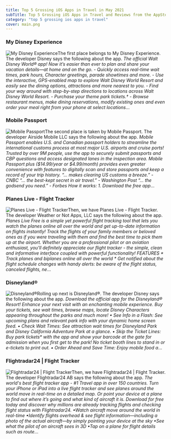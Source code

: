 ```yaml
---
title: Top 5 Grossing iOS Apps in Travel in May 2021
subTitle: Top 5 Grossing iOS Apps in Travel and Reviews from the AppStore in May 2021.
category: "top 5 grossing ios apps in travel"
cover: main.png
---
```


### My Disney Experience

![My Disney Experience](https://is2-ssl.mzstatic.com/image/thumb/Purple125/v4/2f/db/f1/2fdbf1bb-aa92-65f4-ab44-41c616504d05/AppIcon-1x_U007emarketing-0-6-0-85-220.png/100x100bb.png)The first place belongs to My Disney Experience. The developer Disney says the following about the app. _The official Walt Disney World® app! Now it’s easier than ever to plan and share your vacation details—at home and on the go.  - Quickly access real-time wait times, park hours, Character greetings, parade showtimes and more.  - Use the interactive, GPS-enabled map to explore Walt Disney World Resort and easily see the dining options, attractions and more nearest to you.  - Find your way around with step-by-step directions to locations across Walt Disney World Resort.  - Purchase your theme park tickets.†  - Browse restaurant menus, make dining reservations, modify existing ones and even order your meal right from your phone at select locations_...

### Mobile Passport

![Mobile Passport](https://is4-ssl.mzstatic.com/image/thumb/Purple125/v4/43/79/92/43799215-35d9-220f-f754-8dee4e100c82/AppIcon_release-0-0-1x_U007emarketing-0-0-0-7-0-0-sRGB-0-0-0-GLES2_U002c0-512MB-85-220-0-0.png/100x100bb.png)The second place is taken by Mobile Passport. The developer Airside Mobile LLC says the following about the app. _Mobile Passport enables U.S. and Canadian passport holders to streamline the international customs process at most major U.S. airports and cruise ports! Trusted by over 9M people, use the app to securely submit passports and CBP questions and access designated lanes in the inspection area.  Mobile Passport plus ($14.99/year or $4.99/month) provides even greater convenience with features to digitally scan and store passports and keep a record of your trip history. “... makes clearing US customs a breeze.” - CNBC “... the best-kept secret in air travel.” - Washington Post “... the godsend you need.” - Forbes  How it works: 1. Download the free app_...

### Planes Live - Flight Tracker

![Planes Live - Flight Tracker](https://is1-ssl.mzstatic.com/image/thumb/Purple125/v4/7b/d3/0a/7bd30a82-26d1-2dfb-791f-67863c483150/AppIcon-0-0-1x_U007emarketing-0-0-0-7-0-0-sRGB-0-0-0-GLES2_U002c0-512MB-85-220-0-0.png/100x100bb.png)Then, we have Planes Live - Flight Tracker. The developer Weather or Not Apps, LLC says the following about the app. _Planes Live Free is a simple yet powerful flight tracking tool that lets you watch the planes online all over the world and get up-to-date information on flights instantly! Track the flights of your family members or beloved ones as if you were traveling with them and find the best time to pick them up at the airport.  Whether you are a professional pilot or an aviation enthusiast, you'll definitely appreciate our flight tracker - the simple, clean and informative interface coupled with powerful functionality!  FEATURES  * Track planes and biplanes online all over the world * Get notified about the flight schedule changes with handy alerts: be aware of the flight status, canceled flights, ne_...

### Disneyland®

![Disneyland®](https://is3-ssl.mzstatic.com/image/thumb/Purple115/v4/40/b5/90/40b5906b-aba9-8fd0-9015-78cafc9e44d9/AppIcon-1x_U007emarketing-0-5-0-85-220.png/100x100bb.png)Rolling up next is Disneyland®. The developer Disney says the following about the app. _Download the official app for the Disneyland® Resort! Enhance your next visit with an enchanting mobile experience. Buy your tickets, see wait times, browse maps, locate Disney Characters appearing throughout the parks and much more!  •	See Info in a Flash: See upcoming plans and relevant park info with your dynamic home screen feed.  •	Check Wait Times: See attraction wait times for Disneyland Park and Disney California Adventure Park at a glance.  •	Skip the Ticket Lines: Buy park tickets* with the app and show your barcode at the gate for admission when you first get to the park! No ticket booth lines to stand in or e-tickets to print out.  •	Order Ahead and Save Time: Enjoy mobile food a_...

### Flightradar24 | Flight Tracker

![Flightradar24 | Flight Tracker](https://is5-ssl.mzstatic.com/image/thumb/Purple115/v4/76/5a/11/765a11e9-948f-b3f3-13fa-c50fa211339d/AppIcon-0-0-1x_U007emarketing-0-0-0-10-0-0-sRGB-0-0-0-GLES2_U002c0-512MB-85-220-0-0.png/100x100bb.png)Then, we have Flightradar24 | Flight Tracker. The developer Flightradar24 AB says the following about the app. _The world's best flight tracker app - #1 Travel app in over 150 countries.  Turn your iPhone or iPad into a live flight tracker and see planes around the world move in real-time on a detailed map. Or point your device at a plane to find out where it’s going and what kind of aircraft it is. Download for free today and discover why millions are already tracking flights and checking flight status with Flightradar24.  •Watch aircraft move around the world in real-time •Identify flights overhead & see flight information—including a photo of the actual aircraft—by simply pointing your device at the sky  •See what the pilot of an aircraft sees in 3D  •Tap on a plane for flight details such as route_...

